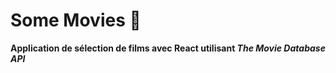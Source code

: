 # Some Movies 🍿

**Application de sélection de films avec React utilisant _The Movie Database API_**
